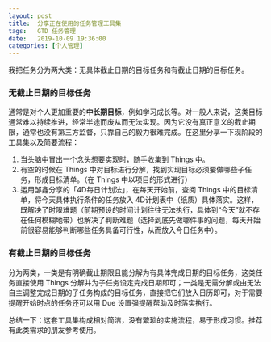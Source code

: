 ```yaml
---
layout: post
title:  分享正在使用的任务管理工具集
tags:   GTD 任务管理
date:   2019-10-09 19:36:00
categories: [个人管理] 
---
```


我把任务分为两大类：无具体截止日期的目标任务和有截止日期的目标任务。

### 无截止日期的目标任务

通常是对个人更加重要的**中长期目标**，例如学习成长等。对一般人来说，这类目标通常难以持续推进，经常半途而废从而无法实现。因为它没有真正意义的截止期限，通常也没有第三方监督，只靠自己的毅力很难完成。在这里分享一下现阶段的工具集以及简要流程：

1. 当头脑中冒出一个念头想要实现时，随手收集到 Things 中。
2. 有空的时候在 Things 中对目标进行分解，找到实现目标必须要做哪些子任务，形成目标清单。（在 Things 中以项目的形式进行）
3. 运用邹鑫分享的「4D每日计划法」，在每天开始前，查阅 Things 中的目标清单，将今天具体执行条件的任务放入 4D计划表中（纸质）具体落实。这样，既解决了时限难题（前期预设的时间计划往往无法执行，具体到“今天”就不存在任何模糊地带）也解决了判断难题（选择到底先做哪件事的问题，每天开始前很容易能够判断哪些任务具备可行性，从而放入今日任务中）。

### 有截止日期的目标任务

分为两类，一类是有明确截止期限且能分解为有具体完成日期的目标任务，这类任务直接使用 Things 分解并为子任务设定完成日期即可；一类是无需分解或由无法自主调整完成日期的子任务构成的目标任务，直接把它们放入日历即可，对于需要提醒开始时点的任务还可以用 Due 设置强提醒帮助及时落实执行。

总结一下：这套工具集构成相对简洁，没有繁琐的实施流程，易于形成习惯。推荐有此类需求的朋友参考使用。